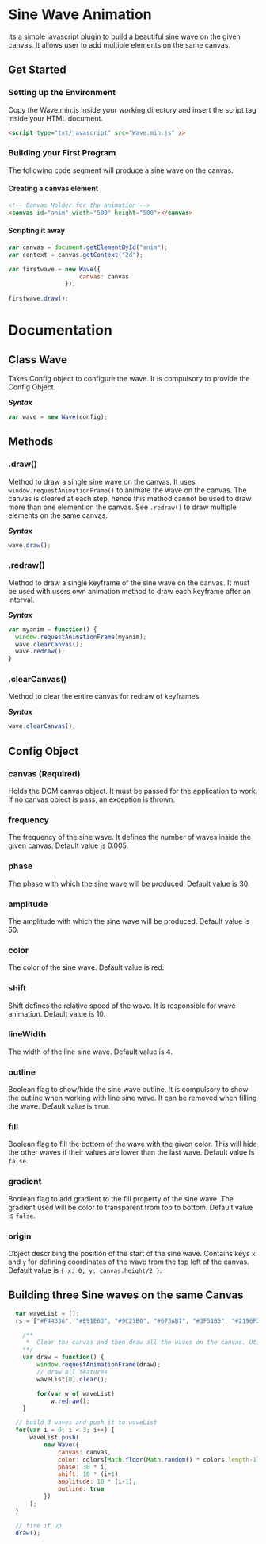 # Sine Wave Animation

Its a simple javascript plugin to build a beautiful sine wave on the given canvas. It allows user to add multiple elements on the same canvas.

## Get Started
### Setting up the Environment
Copy the Wave.min.js inside your working directory and insert the script tag inside your HTML document.

```html
<script type="txt/javascript" src="Wave.min.js" />
```

### Building your First Program
The following code segment will produce a sine wave on the canvas.

#### Creating a canvas element
```html
<!-- Canvas Holder for the animation -->
<canvas id="anim" width="500" height="500"></canvas>
```
#### Scripting it away
```javascript
var canvas = document.getElementById("anim");
var context = canvas.getContext("2d");

var firstwave = new Wave({
					canvas: canvas
				});
        
firstwave.draw();
```

# Documentation

## Class Wave
Takes Config object to configure the wave. It is compulsory to provide the Config Object.

***Syntax***
```javascript
var wave = new Wave(config);
```

## Methods

### .draw()
Method to draw a single sine wave on the canvas. It uses ```window.requestAnimationFrame()``` to animate the wave on the canvas. The canvas is cleared at each step, hence this method cannot be used to draw more than one element on the canvas.
See ```.redraw()``` to draw multiple elements on the same canvas.

***Syntax***
```javascript
wave.draw();
```

### .redraw()
Method to draw a single keyframe of the sine wave on the canvas. It must be used with users own animation method to draw each keyframe after an interval.

***Syntax***
```javascript
var myanim = function() {
  window.requestAnimationFrame(myanim);
  wave.clearCanvas();
  wave.redraw();
}
```


### .clearCanvas()
Method to clear the entire canvas for redraw of keyframes.

***Syntax***
```javascript
wave.clearCanvas();
```

## Config Object

### canvas (Required)
Holds the DOM canvas object. It must be passed for the application to work. If no canvas object is pass, an exception is thrown.

### frequency
The frequency of the sine wave. It defines the number of waves inside the given canvas. Default value is 0.005.

### phase
The phase with which the sine wave will be produced. Default value is 30.

### amplitude
The amplitude with which the sine wave will be produced. Default value is 50.

### color
The color of the sine wave. Default value is red.

### shift
Shift defines the relative speed of the wave. It is responsible for wave animation. Default value is 10.

### lineWidth
The width of the line sine wave. Default value is 4.

### outline
Boolean flag to show/hide the sine wave outline. It is compulsory to show the outline when working with line sine wave. It can be removed when filling the wave. Default value is ```true```.

### fill
Boolean flag to fill the bottom of the wave with the given color. This will hide the other waves if their values are lower than the last wave. Default value is ```false```.

### gradient
Boolean flag to add gradient to the fill property of the sine wave. The gradient used will be color to transparent from top to bottom. Default value is ```false```.

### origin
Object describing the position of the start of the sine wave. Contains keys ```x``` and ```y``` for defining coordinates of the wave from the top left of the canvas. Default value is ```{ x: 0, y: canvas.height/2 }```.

## Building three Sine waves on the same Canvas

```javascript
  var waveList = [];
  rs = ["#F44336", "#E91E63", "#9C27B0", "#673AB7", "#3F51B5", "#2196F3", "#03A9F4", "#00BCD4"];

	/**
	 *	Clear the canvas and then draw all the waves on the canvas. Utilize requestAnimationFrame for recursion.
	**/
	var draw = function() {
		window.requestAnimationFrame(draw);
		// draw all features
		waveList[0].clear();

		for(var w of waveList)
			w.redraw();
	}

  // build 3 waves and push it to waveList
  for(var i = 0; i < 3; i++) {
	  waveList.push(
		  new Wave({
			  canvas: canvas, 
			  color: colors[Math.floor(Math.random() * colors.length-1)], 
			  phase: 30 * i, 
			  shift: 10 * (i+1), 
			  amplitude: 10 * (i+1),
			  outline: true
		  })
	  );
  }

  // fire it up
  draw();
```

